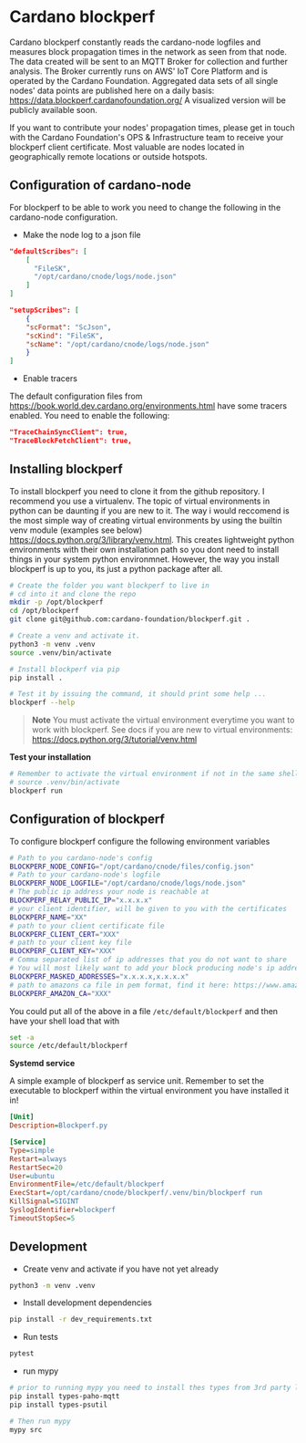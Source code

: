 # Cardano blockperf

Cardano blockperf constantly reads the cardano-node logfiles and measures block
propagation times in the network as seen from that node. The data created will
be sent to an MQTT Broker for collection and further analysis. The Broker
currently runs on AWS' IoT Core Platform and is operated by the Cardano Foundation.
Aggregated data sets of all single nodes' data points are published here on a daily basis: <https://data.blockperf.cardanofoundation.org/>
A visualized version will be publicly available soon.

If you want to contribute your nodes' propagation times, please get in touch with
the Cardano Foundation's OPS & Infrastructure team to receive your blockperf client certificate.
Most valuable are nodes located in geographically remote locations or outside hotspots.

## Configuration of cardano-node

For blockperf to be able to work you need to change the following
in the cardano-node configuration.

* Make the node log to a json file

```json
"defaultScribes": [
    [
      "FileSK",
      "/opt/cardano/cnode/logs/node.json"
    ]
]

"setupScribes": [
    {
    "scFormat": "ScJson",
    "scKind": "FileSK",
    "scName": "/opt/cardano/cnode/logs/node.json"
    }
]
```

* Enable tracers

The default configuration files from <https://book.world.dev.cardano.org/environments.html> have some tracers enabled. You need to enable the following:

```json
"TraceChainSyncClient": true,
"TraceBlockFetchClient": true,
```

## Installing blockperf

To install blockperf you need to clone it from the github repository. I recommend
you use a virtualenv. The topic of virtual environments in python can be daunting
if you are new to it. The way i would reccomend is the most simple way of creating
virtual environments by using the builtin venv module (examples see below)
<https://docs.python.org/3/library/venv.html>. This creates lightweight python
environments with their own installation path so you dont need to install things
in your system python environmnet. However, the way you install blockperf is
up to you, its just a python package after all.

```bash
# Create the folder you want blockperf to live in
# cd into it and clone the repo
mkdir -p /opt/blockperf
cd /opt/blockperf
git clone git@github.com:cardano-foundation/blockperf.git .

# Create a venv and activate it.
python3 -m venv .venv
source .venv/bin/activate

# Install blockperf via pip
pip install .

# Test it by issuing the command, it should print some help ...
blockperf --help
```

> **Note**
> You must activate the virtual environment everytime you want to work with
> blockperf. See docs if you are new to virtual environments:
> <https://docs.python.org/3/tutorial/venv.html>

**Test your installation**

```bash
# Remember to activate the virtual environment if not in the same shell as above
# source .venv/bin/activate
blockperf run
```

## Configuration of blockperf

To configure blockperf configure the following environment variables

```bash
# Path to you cardano-node's config
BLOCKPERF_NODE_CONFIG="/opt/cardano/cnode/files/config.json"
# Path to your cardano-node's logfile
BLOCKPERF_NODE_LOGFILE="/opt/cardano/cnode/logs/node.json"
# The public ip address your node is reachable at
BLOCKPERF_RELAY_PUBLIC_IP="x.x.x.x"
# your client identifier, will be given to you with the certificates
BLOCKPERF_NAME="XX"
# path to your client certificate file
BLOCKPERF_CLIENT_CERT="XXX"
# path to your client key file
BLOCKPERF_CLIENT_KEY="XXX"
# Comma separated list of ip addresses that you do not want to share
# You will most likely want to add your block producing node's ip address here
BLOCKPERF_MASKED_ADDRESSES="x.x.x.x,x.x.x.x"
# path to amazons ca file in pem format, find it here: https://www.amazontrust.com/repository/AmazonRootCA1.pem
BLOCKPERF_AMAZON_CA="XXX"
```

You could put all of the above in a file `/etc/default/blockperf` and then
have your shell load that with

```bash
set -a
source /etc/default/blockperf
```

**Systemd service**

A simple example of blockperf as service unit. Remember to set the
executable to blockperf within the virtual environment you have installed it in!

```ini
[Unit]
Description=Blockperf.py

[Service]
Type=simple
Restart=always
RestartSec=20
User=ubuntu
EnvironmentFile=/etc/default/blockperf
ExecStart=/opt/cardano/cnode/blockperf/.venv/bin/blockperf run
KillSignal=SIGINT
SyslogIdentifier=blockperf
TimeoutStopSec=5
```

## Development

* Create venv and activate if you have not yet already

```bash
python3 -m venv .venv
```

* Install development dependencies

```bash
pip install -r dev_requirements.txt
```

* Run tests

```bash
pytest
```

* run mypy

```bash
# prior to running mypy you need to install thes types from 3rd party libraries
pip install types-paho-mqtt
pip install types-psutil

# Then run mypy
mypy src
```